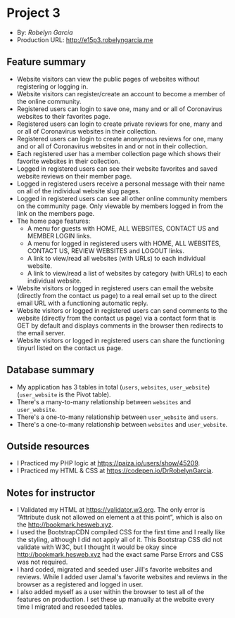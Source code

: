 # Project 3
+ By: *Robelyn Garcia*
+ Production URL: <http://e15p3.robelyngarcia.me>

## Feature summary
+ Website visitors can view the public pages of websites without registering or logging in.
+ Website visitors can register/create an account to become a member of the online community.
+ Registered users can login to save one, many and or all of Coronavirus websites to their favorites page.
+ Registered users can login to create private reviews for one, many and or all of Coronavirus websites in their collection.
+ Registered users can login to create anonymous reviews for one, many and or all of Coronavirus websites in and or not in their collection.
+ Each registered user has a member collection page which shows their favorite websites in their collection.
+ Logged in registered users can see their website favorites and saved website reviews on their member page.
+ Logged in registered users receive a personal message with their name on all of the individual website slug pages.
+ Logged in registered users can see all other online community members on the community page.  Only viewable by members logged in from the link on the members page.
+ The home page features:
  +  A menu for guests with HOME, ALL WEBSITES, CONTACT US and MEMBER LOGIN links.
  +  A menu for logged in registered users with HOME, ALL WEBSITES, CONTACT US, REVIEW WEBSITES and LOGOUT links.
  + A link to view/read all websites (with URLs) to each individual website.
  + A link to view/read a list of websites by category (with URLs) to each individual website.
+ Website visitors or logged in registered users can email the website (directly from the contact us page) to a real email set up to the direct email URL with a functioning automatic reply.
+ Website visitors or logged in registered users can send comments to the website (directly from the contact us page) via a contact form that is GET by default and displays comments in the browser then redirects to the email server.
+ Website visitors or logged in registered users can share the functioning tinyurl listed on the contact us page.
  
## Database summary
+ My application has 3 tables in total (`users`, `websites`, `user_website`) (`user_website` is the Pivot table).
+ There's a many-to-many relationship between `websites` and `user_website`.
+ There's a one-to-many relationship between `user_website` and `users`.
+ There's a one-to-many relationship between `websites` and `user_website`.

## Outside resources
+ I Practiced my PHP logic at <https://paiza.io/users/show/45209>.
+ I Practiced my HTML & CSS at <https://codepen.io/DrRobelynGarcia>.

## Notes for instructor
+ I Validated my HTML at <https://validator.w3.org>. The only error is “Attribute dusk not allowed on element a at this point”, which is also on the http://bookmark.hesweb.xyz.
+ I used the BootstrapCDN compiled CSS for the first time and I really like the styling, although I did not apply all of it.  This Bootstrap CSS did not validate with W3C, but I thought it would be okay since http://bookmark.hesweb.xyz had the exact same Parse Errors and CSS was not required.
+ I hard coded, migrated and seeded user Jill's favorite websites and reviews. While I added user Jamal's favorite websites and reviews in the browser as a registered and logged in user.
+ I also added myself as a user within the browser to test all of the features on production.  I set these up manually at the website every time I migrated and reseeded tables.